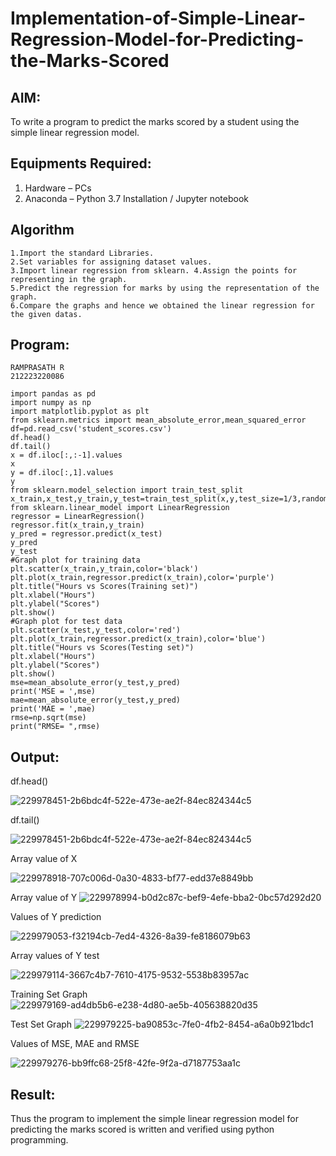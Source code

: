 # Implementation-of-Simple-Linear-Regression-Model-for-Predicting-the-Marks-Scored

## AIM:
To write a program to predict the marks scored by a student using the simple linear regression model.

## Equipments Required:
1. Hardware – PCs
2. Anaconda – Python 3.7 Installation / Jupyter notebook

## Algorithm
```
1.Import the standard Libraries. 
2.Set variables for assigning dataset values. 
3.Import linear regression from sklearn. 4.Assign the points for representing in the graph. 
5.Predict the regression for marks by using the representation of the graph. 
6.Compare the graphs and hence we obtained the linear regression for the given datas.
```

## Program:
```
RAMPRASATH R
212223220086

import pandas as pd
import numpy as np
import matplotlib.pyplot as plt
from sklearn.metrics import mean_absolute_error,mean_squared_error
df=pd.read_csv('student_scores.csv')
df.head()
df.tail()
x = df.iloc[:,:-1].values
x
y = df.iloc[:,1].values
y
from sklearn.model_selection import train_test_split
x_train,x_test,y_train,y_test=train_test_split(x,y,test_size=1/3,random_state=0)
from sklearn.linear_model import LinearRegression
regressor = LinearRegression()
regressor.fit(x_train,y_train)
y_pred = regressor.predict(x_test)
y_pred
y_test
#Graph plot for training data
plt.scatter(x_train,y_train,color='black')
plt.plot(x_train,regressor.predict(x_train),color='purple')
plt.title("Hours vs Scores(Training set)")
plt.xlabel("Hours")
plt.ylabel("Scores")
plt.show()
#Graph plot for test data
plt.scatter(x_test,y_test,color='red')
plt.plot(x_train,regressor.predict(x_train),color='blue')
plt.title("Hours vs Scores(Testing set)")
plt.xlabel("Hours")
plt.ylabel("Scores")
plt.show()
mse=mean_absolute_error(y_test,y_pred)
print('MSE = ',mse)
mae=mean_absolute_error(y_test,y_pred)
print('MAE = ',mae)
rmse=np.sqrt(mse)
print("RMSE= ",rmse)
```

## Output:
df.head()

![229978451-2b6bdc4f-522e-473e-ae2f-84ec824344c5](https://github.com/Hafeezuldeen/Implementation-of-Simple-Linear-Regression-Model-for-Predicting-the-Marks-Scored/assets/144979314/6f146888-43dc-49e9-b3fc-3105110eab1e)

df.tail()

![229978451-2b6bdc4f-522e-473e-ae2f-84ec824344c5](https://github.com/Hafeezuldeen/Implementation-of-Simple-Linear-Regression-Model-for-Predicting-the-Marks-Scored/assets/144979314/97422886-7852-40f3-8df4-894053f1b742)

Array value of X

![229978918-707c006d-0a30-4833-bf77-edd37e8849bb](https://github.com/Hafeezuldeen/Implementation-of-Simple-Linear-Regression-Model-for-Predicting-the-Marks-Scored/assets/144979314/8075d639-4d77-4f16-94ff-c80ead712420)


Array value of Y
![229978994-b0d2c87c-bef9-4efe-bba2-0bc57d292d20](https://github.com/Hafeezuldeen/Implementation-of-Simple-Linear-Regression-Model-for-Predicting-the-Marks-Scored/assets/144979314/f171eeeb-6c9a-4157-8f17-8e6e972479b2)


Values of Y prediction

![229979053-f32194cb-7ed4-4326-8a39-fe8186079b63](https://github.com/Hafeezuldeen/Implementation-of-Simple-Linear-Regression-Model-for-Predicting-the-Marks-Scored/assets/144979314/edf67094-8606-482c-8252-3c3e9725be2e)


Array values of Y test

![229979114-3667c4b7-7610-4175-9532-5538b83957ac](https://github.com/Hafeezuldeen/Implementation-of-Simple-Linear-Regression-Model-for-Predicting-the-Marks-Scored/assets/144979314/b3cf065e-a3a3-467d-ba98-80f95a024cd7)

Training Set Graph
![229979169-ad4db5b6-e238-4d80-ae5b-405638820d35](https://github.com/Hafeezuldeen/Implementation-of-Simple-Linear-Regression-Model-for-Predicting-the-Marks-Scored/assets/144979314/bf9e5e7e-24af-4f20-a7e3-d617212655d4)

Test Set Graph
![229979225-ba90853c-7fe0-4fb2-8454-a6a0b921bdc1](https://github.com/Hafeezuldeen/Implementation-of-Simple-Linear-Regression-Model-for-Predicting-the-Marks-Scored/assets/144979314/67d16253-2a12-4778-bf2b-9b57967757de)


Values of MSE, MAE and RMSE

![229979276-bb9ffc68-25f8-42fe-9f2a-d7187753aa1c](https://github.com/Hafeezuldeen/Implementation-of-Simple-Linear-Regression-Model-for-Predicting-the-Marks-Scored/assets/144979314/bb2a8916-32b4-46e9-9202-58c354b0ca40)





## Result:
Thus the program to implement the simple linear regression model for predicting the marks scored is written and verified using python programming.
